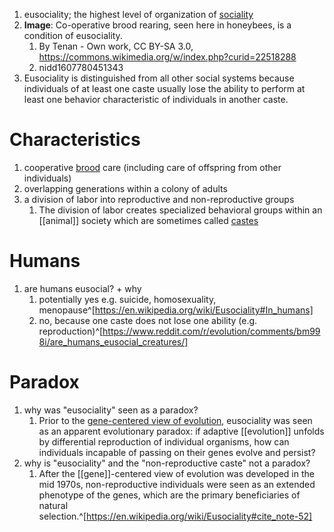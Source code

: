 1. eusociality; the highest level of organization of [sociality](https://en.wikipedia.org/wiki/Sociality)
2. **Image**: Co-operative brood rearing, seen here in honeybees, is a condition of eusociality.
	1. By Tenan - Own work, CC BY-SA 3.0, https://commons.wikimedia.org/w/index.php?curid=22518288
	2. nidd1607780451343
3. Eusociality is distinguished from all other social systems because individuals of at least one caste usually lose the ability to perform at least one behavior characteristic of individuals in another caste.

# Characteristics
1. cooperative [brood](https://en.wikipedia.org/wiki/Offspring) care (including care of offspring from other individuals)
2. overlapping generations within a colony of adults
3. a division of labor into reproductive and non-reproductive groups
	1. The division of labor creates specialized behavioral groups within an [[animal]] society which are sometimes called [castes](https://en.wikipedia.org/wiki/Castes)

# Humans
1. are humans eusocial? + why
	1. potentially yes e.g. suicide, homosexuality, menopause^[https://en.wikipedia.org/wiki/Eusociality#In_humans]
	2. no, because one caste does not lose one ability (e.g. reproduction)^[https://www.reddit.com/r/evolution/comments/bm998i/are_humans_eusocial_creatures/]

# Paradox
1. why was "eusociality" seen as a paradox?
	1. Prior to the [gene-centered view of evolution](https://en.wikipedia.org/wiki/Gene-centered_view_of_evolution), eusociality was seen as an apparent evolutionary paradox: if adaptive [[evolution]] unfolds by differential reproduction of individual organisms, how can individuals incapable of passing on their genes evolve and persist?
2. why is "eusociality" and the "non-reproductive caste" not a paradox?
	1. After the [[gene]]-centered view of evolution was developed in the mid 1970s, non-reproductive individuals were seen as an extended phenotype of the genes, which are the primary beneficiaries of natural selection.^[https://en.wikipedia.org/wiki/Eusociality#cite_note-52]